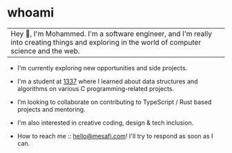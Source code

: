 # whoami

<table>
  <tr>
    <td>
      Hey 👋, I'm Mohammed. I'm a software engineer, and I'm really into creating things and exploring in the world of computer science and the web.
    </td>
  </tr>
</table>

- I'm currently exploring new opportunities and side projects.

- I'm a student at [1337](https://1337.ma/) where I learned about data structures and algorithms on various C programming-related projects.

- I’m looking to collaborate on contributing to TypeScript / Rust based projects and mentoring.

- I'm also interested in creative coding, design & tech inclusion.

- How to reach me :: [hello@mesafi.com](mailto:hello@mesafi.com)! I'll try to respond as soon as I can.
